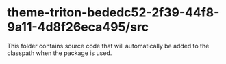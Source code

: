 # theme-triton-bededc52-2f39-44f8-9a11-4d8f26eca495/src

This folder contains source code that will automatically be added to the classpath when
the package is used.
